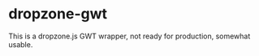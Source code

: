 dropzone-gwt
============

This is a dropzone.js GWT wrapper, not ready for production, somewhat usable.